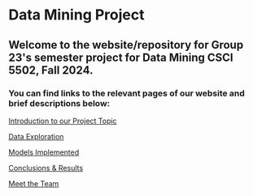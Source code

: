 # Data Mining Project

## Welcome to the website/repository for Group 23's semester project for Data Mining CSCI 5502, Fall 2024. 

### You can find links to the relevant pages of our website and brief descriptions below: 

<a href="https://wihi1131.github.io/Data-Mining-Project/Introduction">Introduction to our Project Topic</a>

<a href="https://wihi1131.github.io/Data-Mining-Project/Data Exploration">Data Exploration</a>

<a href="https://wihi1131.github.io/Data-Mining-Project/Models Implemented">Models Implemented</a>

<a href="https://wihi1131.github.io/Data-Mining-Project/Conclusion">Conclusions & Results</a>

<a href="https://wihi1131.github.io/Data-Mining-Project/Team">Meet the Team</a>
